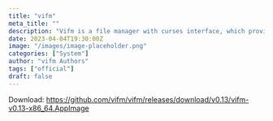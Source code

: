 ```yaml
---
title: "vifm"
meta_title: ""
description: "Vifm is a file manager with curses interface, which provides Vim-like environment for managing objects within file systems, extended with some useful ideas from mutt"
date: 2023-04-04T19:30:00Z
image: "/images/image-placeholder.png"
categories: ["System"]
author: "vifm Authors"
tags: ["official"]
draft: false
---
```


Download: https://github.com/vifm/vifm/releases/download/v0.13/vifm-v0.13-x86_64.AppImage
